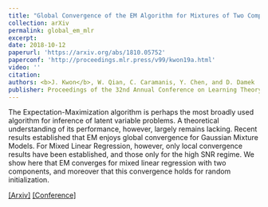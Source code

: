 ```yaml
---
title: "Global Convergence of the EM Algorithm for Mixtures of Two Component Linear Regression"
collection: arXiv
permalink: global_em_mlr
excerpt: 
date: 2018-10-12
paperurl: 'https://arxiv.org/abs/1810.05752'
paperconf: 'http://proceedings.mlr.press/v99/kwon19a.html'
video: ''
citation: 
authors: <b>J. Kwon</b>, W. Qian, C. Caramanis, Y. Chen, and D. Damek 
publisher: Proceedings of the 32nd Annual Conference on Learning Theory (COLT) 2019
---
```


The Expectation-Maximization algorithm is perhaps the most broadly used algorithm for inference of latent variable problems. A theoretical understanding of its performance, however, largely remains lacking. Recent results established that EM enjoys global convergence for Gaussian Mixture Models. For Mixed Linear Regression, however, only local convergence results have been established, and those only for the high SNR regime. We show here that EM converges for mixed linear regression with two components, and moreover that this convergence holds for random initialization. 


[[Arxiv]](https://arxiv.org/abs/1810.05752) [[Conference]](http://proceedings.mlr.press/v99/kwon19a.html) 